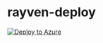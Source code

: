 # rayven-deploy


[![Deploy to Azure](https://aka.ms/deploytoazurebutton)](https://portal.azure.com/#create/Microsoft.Template/uri/https%3A%2F%2Fraw.githubusercontent.com%2Faluitink%2Frayven-deploy%2Fmain%2Finfra%2Fazuredeploy.json)
